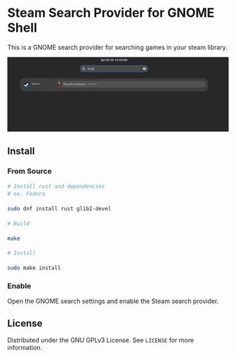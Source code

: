 # Steam Search Provider for GNOME Shell

This is a GNOME search provider for searching games in your steam library.

![Screenshot of search result example](assets/screenshot.png)

## Install

### From Source

```bash
# Install rust and dependencies
# ex. Fedora

sudo dnf install rust glib2-devel

# Build

make

# Install

sudo make install
```

### Enable

Open the GNOME search settings and enable the Steam search provider.

## License

Distributed under the GNU GPLv3 License. See `LICENSE` for more information.
